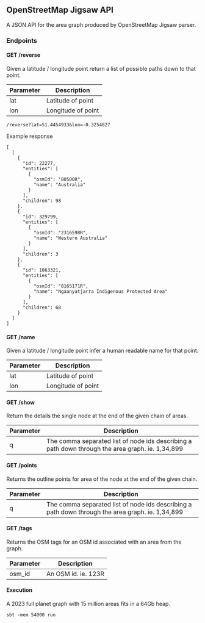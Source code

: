 ## OpenStreetMap Jigsaw API

A JSON API for the area graph produced by OpenStreetMap Jigsaw parser.

### Endpoints

#### GET /reverse

Given a latitude / longitude point return a list of possible paths down to that point.

| Parameter | Description |
| ------------- | ------------- |
| lat           | Latitude of point |
| lon           | Longitude of point |


```
/reverse?lat=51.4454933&lon=-0.3254827
```

Example response
```
[
  [
    {
      "id": 22277,
      "entities": [
        {
          "osmId": "80500R",
          "name": "Australia"
        }
      ],
      "children": 98
    },
    {
      "id": 329799,
      "entities": [
        {
          "osmId": "2316598R",
          "name": "Western Australia"
        }
      ],
      "children": 3
    },
    {
      "id": 1063321,
      "entities": [
        {
          "osmId": "8165171R",
          "name": "Ngaanyatjarra Indigenous Protected Area"
        }
      ],
      "children": 68
    }
  ]
]
```


#### GET /name

Given a latitude / longitude point infer a human readable name for that point.

| Parameter | Description |
| ------------- | ------------- |
| lat           | Latitude of point |
| lon           | Longitude of point |



#### GET /show

Return the details the single node at the end of the given chain of areas.

| Parameter | Description |
| ------------- | ------------- |
| q           | The comma separated list of node ids describing a path down through the area graph. ie. 1,34,899 |


#### GET /points

Returns the outline points for area of the node at the end of the given chain.

| Parameter | Description |
| ------------- | ------------- |
| q           | The comma separated list of node ids describing a path down through the area graph. ie. 1,34,899 |


#### GET /tags

Returns the OSM tags for an OSM id associated with an area from the graph.

| Parameter | Description |
| ------------- | ------------- |
| osm_id        | An OSM id. ie. 123R |



#### Execution

A 2023 full planet graph with 15 million areas fits in a 64Gb heap.

```
sbt -mem 54000 run
```

